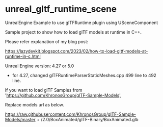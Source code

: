 # unreal_gltf_runtime_scene
UnrealEngine Example to use glTFRuntime plugin using USceneComponent


Sample project to show how to load glTF models at runtime in C++.

Please refer explanation of my blog post:

https://lazydevkit.blogspot.com/2023/02/how-to-load-gltf-models-at-runtime-in-c.html


Unreal Engine version: 4.27 or 5.0
- for 4.27, changed glTFRuntimeParserStaticMeshes.cpp 499 line to 492 line.


If you want to load glTF Samples from 'https://github.com/KhronosGroup/glTF-Sample-Models',

Replace models url as below.

https://raw.githubusercontent.com/KhronosGroup/glTF-Sample-Models/master + /2.0/BoxAnimated/glTF-Binary/BoxAnimated.glb

